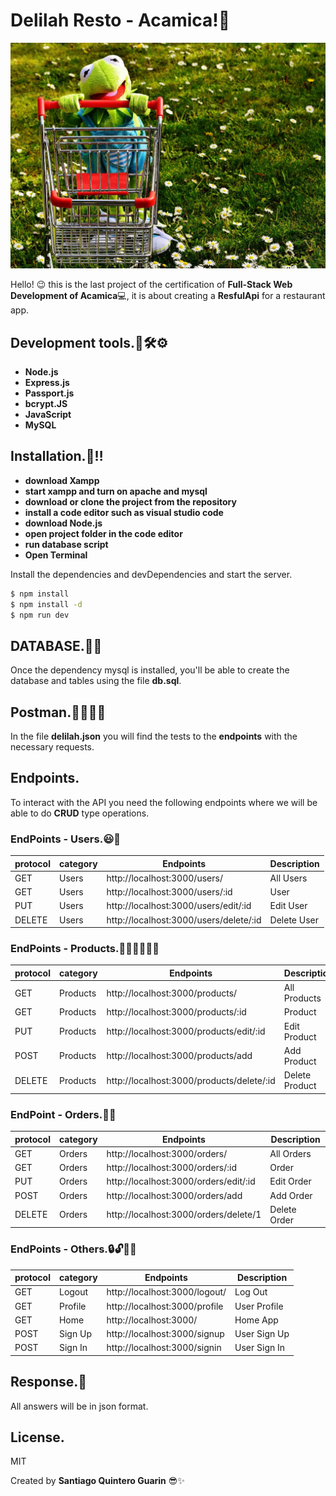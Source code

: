 # Delilah Resto - Acamica!🛒

![this is a picture of a shopping cart](./images/shopping-car.jpg)

Hello! 😉 this is the last project of the certification of **Full-Stack Web Development of Acamica**💻, it is about creating a **ResfulApi** for a restaurant app.

## Development tools.🔧🛠⚙

  - **Node.js**
  - **Express.js**
  - **Passport.js**
  - **bcrypt.JS**
  - **JavaScript**
  - **MySQL**

## Installation.📃‼

- **download Xampp**
- **start xampp and turn on apache and mysql**
- **download or clone the project from the repository**
- **install a code editor such as visual studio code**
- **download Node.js**
- **open project folder in the code editor**
- **run database script**
- **Open Terminal**

Install the dependencies and devDependencies and start the server.

```sh
$ npm install
$ npm install -d
$ npm run dev
```
## DATABASE.🔑💾

Once the dependency mysql is installed, you'll be able to create the database and tables using the file **db.sql**.

## Postman.🦸‍♀️🦸‍♂️

In the file **delilah.json** you will find the tests to the **endpoints** with the necessary requests.

## Endpoints.

To interact with the API you need the following endpoints where we will be able to do **CRUD** type operations.

### EndPoints - Users.😃🤩

| protocol | category | Endpoints | Description |
| ------ | ------ | ------ | ------ |
| GET | Users | http://localhost:3000/users/ | All Users |
| GET | Users | http://localhost:3000/users/:id | User |
| PUT | Users | http://localhost:3000/users/edit/:id| Edit User |
| DELETE | Users | http://localhost:3000/users/delete/:id | Delete User |

### EndPoints - Products.🍔🌭🍟🍕🌮🥪

| protocol | category | Endpoints | Description |
| ------ | ------ | ------ | ------ |
| GET | Products | http://localhost:3000/products/ | All Products |
| GET | Products | http://localhost:3000/products/:id | Product |
| PUT | Products | http://localhost:3000/products/edit/:id | Edit Product |
| POST | Products | http://localhost:3000/products/add | Add Product |
| DELETE | Products | http://localhost:3000/products/delete/:id | Delete Product |

### EndPoint - Orders.🚀🚦

| protocol | category | Endpoints | Description |
| ------ | ------ | ------ | ------ |
| GET | Orders | http://localhost:3000/orders/ | All Orders |
| GET | Orders | http://localhost:3000/orders/:id | Order |
| PUT | Orders | http://localhost:3000/orders/edit/:id | Edit Order |
| POST | Orders | http://localhost:3000/orders/add | Add Order |
| DELETE | Orders | http://localhost:3000/orders/delete/1 | Delete Order |

### EndPoints - Others.🔒🔓📍🔑

| protocol | category | Endpoints | Description |
| ------ | ------ | ------ | ------ |
| GET | Logout | http://localhost:3000/logout/ | Log Out |
| GET | Profile | http://localhost:3000/profile | User Profile |
| GET | Home | http://localhost:3000/ | Home App |
| POST | Sign Up | http://localhost:3000/signup | User Sign Up |
| POST | Sign In | http://localhost:3000/signin | User Sign In |

## Response.📄

All answers will be in json format.

License.
----

MIT

Created by **Santiago Quintero Guarin** 😎✨